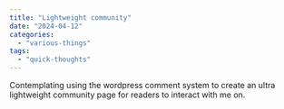 ```yaml
---
title: "Lightweight community"
date: "2024-04-12"
categories: 
  - "various-things"
tags: 
  - "quick-thoughts"
---
```


Contemplating using the wordpress comment system to create an ultra lightweight community page for readers to interact with me on.

